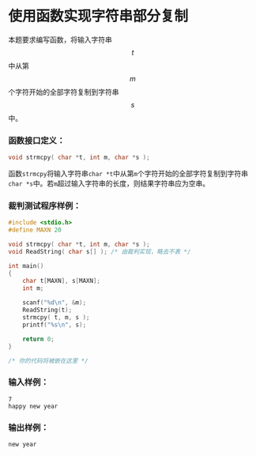 # 使用函数实现字符串部分复制
本题要求编写函数，将输入字符串$$t$$中从第$$m$$个字符开始的全部字符复制到字符串$$s$$中。

### 函数接口定义：
```c++
void strmcpy( char *t, int m, char *s );
```
函数`strmcpy`将输入字符串`char *t`中从第`m`个字符开始的全部字符复制到字符串`char *s`中。若`m`超过输入字符串的长度，则结果字符串应为空串。

### 裁判测试程序样例：
```c++
#include <stdio.h>
#define MAXN 20

void strmcpy( char *t, int m, char *s );
void ReadString( char s[] ); /* 由裁判实现，略去不表 */

int main()
{
    char t[MAXN], s[MAXN];
    int m;
    
    scanf("%d\n", &m);
    ReadString(t);
    strmcpy( t, m, s );
    printf("%s\n", s);

    return 0;
}

/* 你的代码将被嵌在这里 */
```

### 输入样例：
```in
7
happy new year

```

### 输出样例：
```out
new year

```
